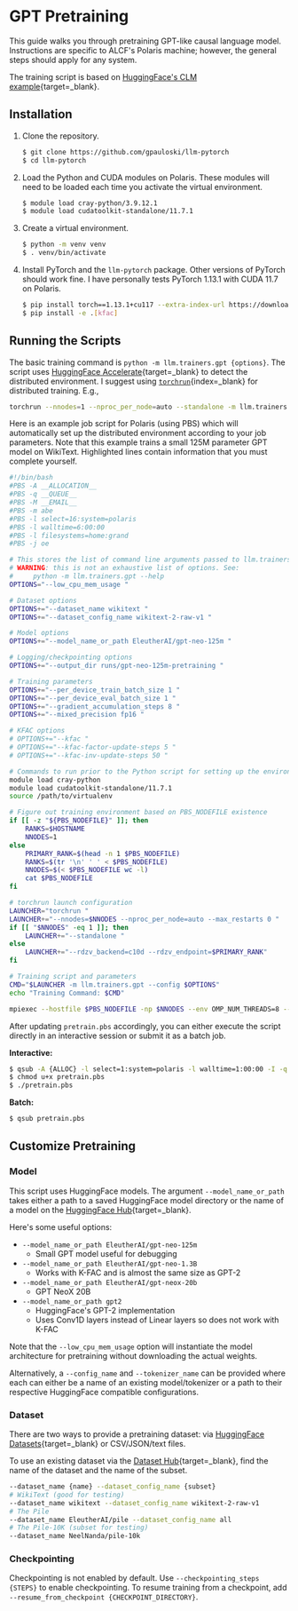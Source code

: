 # GPT Pretraining

This guide walks you through pretraining GPT-like causal language model.
Instructions are specific to ALCF's Polaris machine; however, the general
steps should apply for any system.

The training script is based on
[HuggingFace's CLM example](https://github.com/huggingface/transformers/blob/edf77728268e22e18151abb3d8acbb50ad8e92a8/examples/pytorch/language-modeling/run_clm_no_trainer.py){target=_blank}.

## Installation

1. Clone the repository.
   ```bash
   $ git clone https://github.com/gpauloski/llm-pytorch
   $ cd llm-pytorch
   ```
2. Load the Python and CUDA modules on Polaris. These modules will need to be
   loaded each time you activate the virtual environment.
   ```bash
   $ module load cray-python/3.9.12.1
   $ module load cudatoolkit-standalone/11.7.1
   ```
3. Create a virtual environment.
   ```bash
   $ python -m venv venv
   $ . venv/bin/activate
   ```
4. Install PyTorch and the `llm-pytorch` package. Other versions of PyTorch
   should work fine. I have personally tests PyTorch 1.13.1 with CUDA 11.7
   on Polaris.
   ```bash
   $ pip install torch==1.13.1+cu117 --extra-index-url https://download.pytorch.org/whl/cu117
   $ pip install -e .[kfac]
   ```

## Running the Scripts

The basic training command is `python -m llm.trainers.gpt {options}`.
The script uses [HuggingFace Accelerate](https://huggingface.co/docs/accelerate/index){target=_blank}
to detect the distributed environment.
I suggest using [`torchrun`](https://pytorch.org/docs/stable/elastic/run.html){index=_blank}
for distributed training. E.g.,

```bash
torchrun --nnodes=1 --nproc_per_node=auto --standalone -m llm.trainers.gpt {options}
```

Here is an example job script for Polaris (using PBS) which will automatically
set up the distributed environment according to your job parameters.
Note that this example trains a small 125M parameter GPT model on WikiText.
Highlighted lines contain information that you must complete yourself.

```bash title="pretrain.pbs" linenums="1" hl_lines="2 3 4 6 7 40"
#!/bin/bash
#PBS -A __ALLOCATION__
#PBS -q __QUEUE__
#PBS -M __EMAIL__
#PBS -m abe
#PBS -l select=16:system=polaris
#PBS -l walltime=6:00:00
#PBS -l filesystems=home:grand
#PBS -j oe

# This stores the list of command line arguments passed to llm.trainers.gpt.
# WARNING: this is not an exhaustive list of options. See:
#     python -m llm.trainers.gpt --help
OPTIONS="--low_cpu_mem_usage "

# Dataset options
OPTIONS+="--dataset_name wikitext "
OPTIONS+="--dataset_config_name wikitext-2-raw-v1 "

# Model options
OPTIONS+="--model_name_or_path EleutherAI/gpt-neo-125m "

# Logging/checkpointing options
OPTIONS+="--output_dir runs/gpt-neo-125m-pretraining "

# Training parameters
OPTIONS+="--per_device_train_batch_size 1 "
OPTIONS+="--per_device_eval_batch_size 1 "
OPTIONS+="--gradient_accumulation_steps 8 "
OPTIONS+="--mixed_precision fp16 "

# KFAC options
# OPTIONS+="--kfac "
# OPTIONS+="--kfac-factor-update-steps 5 "
# OPTIONS+="--kfac-inv-update-steps 50 "

# Commands to run prior to the Python script for setting up the environment
module load cray-python
module load cudatoolkit-standalone/11.7.1
source /path/to/virtualenv

# Figure out training environment based on PBS_NODEFILE existence
if [[ -z "${PBS_NODEFILE}" ]]; then
    RANKS=$HOSTNAME
    NNODES=1
else
    PRIMARY_RANK=$(head -n 1 $PBS_NODEFILE)
    RANKS=$(tr '\n' ' ' < $PBS_NODEFILE)
    NNODES=$(< $PBS_NODEFILE wc -l)
    cat $PBS_NODEFILE
fi

# torchrun launch configuration
LAUNCHER="torchrun "
LAUNCHER+="--nnodes=$NNODES --nproc_per_node=auto --max_restarts 0 "
if [[ "$NNODES" -eq 1 ]]; then
    LAUNCHER+="--standalone "
else
    LAUNCHER+="--rdzv_backend=c10d --rdzv_endpoint=$PRIMARY_RANK"
fi

# Training script and parameters
CMD="$LAUNCHER -m llm.trainers.gpt --config $OPTIONS"
echo "Training Command: $CMD"

mpiexec --hostfile $PBS_NODEFILE -np $NNODES --env OMP_NUM_THREADS=8 --cpu-bind none $CMD
```

After updating `pretrain.pbs` accordingly, you can either execute the script
directly in an interactive session or submit it as a batch job.

**Interactive:**
```bash
$ qsub -A {ALLOC} -l select=1:system=polaris -l walltime=1:00:00 -I -q debug -l filesystems=home:grand
$ chmod u+x pretrain.pbs
$ ./pretrain.pbs
```
**Batch:**
```bash
$ qsub pretrain.pbs
```

## Customize Pretraining

### Model

This script uses HuggingFace models. The argument `--model_name_or_path` takes
either a path to a saved HuggingFace model directory or the name of a model on
the [HuggingFace Hub](https://huggingface.co/models){target=_blank}.

Here's some useful options:
- `--model_name_or_path EleutherAI/gpt-neo-125m`
   - Small GPT model useful for debugging
- `--model_name_or_path EleutherAI/gpt-neo-1.3B`
   - Works with K-FAC and is almost the same size as GPT-2
- `--model_name_or_path EleutherAI/gpt-neox-20b`
   - GPT NeoX 20B
- `--model_name_or_path gpt2`
   - HuggingFace's GPT-2 implementation
   - Uses Conv1D layers instead of Linear layers so does not work with K-FAC

Note that the `--low_cpu_mem_usage` option will instantiate the model
architecture for pretraining without downloading the actual weights.

Alternatively, a `--config_name` and `--tokenizer_name` can be provided where
each can either be a name of an existing model/tokenizer or a path to their
respective HuggingFace compatible configurations.

### Dataset

There are two ways to provide a pretraining dataset: via
[HuggingFace Datasets](https://huggingface.co/docs/datasets/index){target=_blank}
or CSV/JSON/text files.

To use an existing dataset via the [Dataset Hub](https://huggingface.co/datasets){target=_blank},
find the name of the dataset and the name of the subset.
```bash
--dataset_name {name} --dataset_config_name {subset}
# WikiText (good for testing)
--dataset_name wikitext --dataset_config_name wikitext-2-raw-v1
# The Pile
--dataset_name EleutherAI/pile --dataset_config_name all
# The Pile-10K (subset for testing)
--dataset_name NeelNanda/pile-10k
```

### Checkpointing

Checkpointing is not enabled by default. Use `--checkpointing_steps {STEPS}`
to enable checkpointing. To resume training from a checkpoint, add
`--resume_from_checkpoint {CHECKPOINT_DIRECTORY}`.
